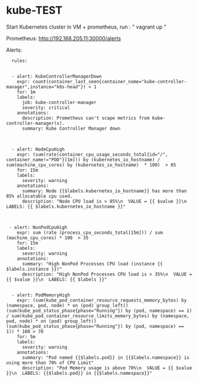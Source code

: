 # kube-TEST
Start Kubernetes cluster in VM + prometheus, run :  " vagrant up "

Prometheus:  http://192.168.205.11:30000/alerts 


Alerts:

      rules:
      
      
      - alert: KubeControllerManagerDown
        expr: count(container_last_seen{container_name="kube-controller-manager",instance="k8s-head"}) < 1
        for: 1m
        labels:
          job: kube-controller-manager
          severity: critical
        annotations:
          description: Prometheus can't scape metrics from kube-controller-manager(s).
          summary: Kube Controller Manager down
      
      
      
      - alert: NodeCpuHigh
        expr: (sum(rate(container_cpu_usage_seconds_total{id="/", container_name!="POD"}[1m])) by (kubernetes_io_hostname) / sum(machine_cpu_cores) by (kubernetes_io_hostname)  * 100)  > 85
        for: 15m
        labels:
          severity: warning
        annotations:
          summary: Node {{$labels.kubernetes_io_hostname}} has more than 85% allocatable cpu used.
          description: "Node CPU load is > 85%\n  VALUE = {{ $value }}\n  LABELS: {{ $labels.kubernetes_io_hostname }}"   
     
     
     
     - alert: NonPodCpuHigh
        expr: sum (rate (process_cpu_seconds_total[15m])) / sum (machine_cpu_cores) * 100  > 35
        for: 15m
        labels:
          severity: warning
        annotations:
          summary: "High NonPod Processes CPU load (instance {{ $labels.instance }})"
          description: "High NonPod Processes CPU load is > 35%\n  VALUE = {{ $value }}\n  LABELS: {{ $labels }}" 
      
      
      - alert: PodMemoryHigh
        expr: (sum(kube_pod_container_resource_requests_memory_bytes) by (namespace, pod, node) * on (pod) group_left()  (sum(kube_pod_status_phase{phase="Running"}) by (pod, namespace) == 1) / sum(kube_pod_container_resource_limits_memory_bytes) by (namespace, pod, node) * on (pod) group_left()  (sum(kube_pod_status_phase{phase="Running"}) by (pod, namespace) == 1)) * 100 > 70
        for: 5m
        labels:
          severity: warning
        annotations:
          summary: "Pod named {{$labels.pod}} in {{$labels.namespace}} is using more than 70% of CPU Limit"
          description: "Pod Memory usage is above 70%\n  VALUE = {{ $value }}\n  LABELS: {{$labels.pod}} in {{$labels.namespace}}"    
